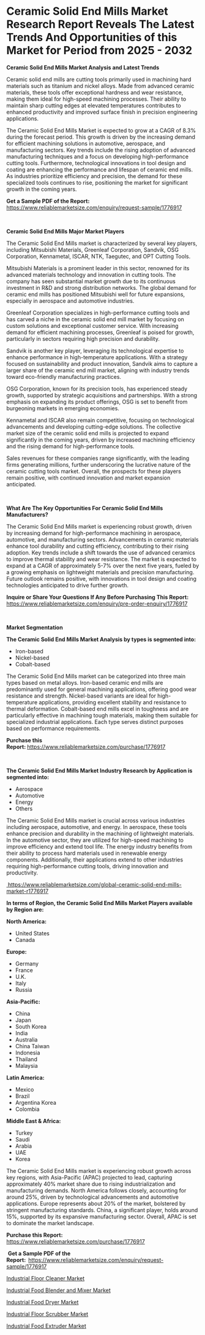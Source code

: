 <p><h1>Ceramic Solid End Mills Market Research Report Reveals The Latest Trends And Opportunities of this Market for Period from 2025 - 2032</h1></p><p><strong>Ceramic Solid End Mills Market Analysis and Latest Trends</strong></p>
<p><p>Ceramic solid end mills are cutting tools primarily used in machining hard materials such as titanium and nickel alloys. Made from advanced ceramic materials, these tools offer exceptional hardness and wear resistance, making them ideal for high-speed machining processes. Their ability to maintain sharp cutting edges at elevated temperatures contributes to enhanced productivity and improved surface finish in precision engineering applications.</p><p>The Ceramic Solid End Mills Market is expected to grow at a CAGR of 8.3% during the forecast period. This growth is driven by the increasing demand for efficient machining solutions in automotive, aerospace, and manufacturing sectors. Key trends include the rising adoption of advanced manufacturing techniques and a focus on developing high-performance cutting tools. Furthermore, technological innovations in tool design and coating are enhancing the performance and lifespan of ceramic end mills. As industries prioritize efficiency and precision, the demand for these specialized tools continues to rise, positioning the market for significant growth in the coming years.</p></p>
<p><strong>Get a Sample PDF of the Report:&nbsp;</strong> <a href="https://www.reliablemarketsize.com/enquiry/request-sample/1776917?utm_campaign=2955&utm_medium=2&utm_source=Github&utm_content=ia&utm_term=25032025&utm_id=ceramic-solid-end-mills">https://www.reliablemarketsize.com/enquiry/request-sample/1776917</a></p>
<p>&nbsp;</p>
<p><strong>Ceramic Solid End Mills Major Market Players</strong></p>
<p><p>The Ceramic Solid End Mills market is characterized by several key players, including Mitsubishi Materials, Greenleaf Corporation, Sandvik, OSG Corporation, Kennametal, ISCAR, NTK, Taegutec, and OPT Cutting Tools. </p><p>Mitsubishi Materials is a prominent leader in this sector, renowned for its advanced materials technology and innovation in cutting tools. The company has seen substantial market growth due to its continuous investment in R&D and strong distribution networks. The global demand for ceramic end mills has positioned Mitsubishi well for future expansions, especially in aerospace and automotive industries.</p><p>Greenleaf Corporation specializes in high-performance cutting tools and has carved a niche in the ceramic solid end mill market by focusing on custom solutions and exceptional customer service. With increasing demand for efficient machining processes, Greenleaf is poised for growth, particularly in sectors requiring high precision and durability.</p><p>Sandvik is another key player, leveraging its technological expertise to enhance performance in high-temperature applications. With a strategy focused on sustainability and product innovation, Sandvik aims to capture a larger share of the ceramic end mill market, aligning with industry trends toward eco-friendly manufacturing practices.</p><p>OSG Corporation, known for its precision tools, has experienced steady growth, supported by strategic acquisitions and partnerships. With a strong emphasis on expanding its product offerings, OSG is set to benefit from burgeoning markets in emerging economies.</p><p>Kennametal and ISCAR also remain competitive, focusing on technological advancements and developing cutting-edge solutions. The collective market size of the ceramic solid end mills is projected to expand significantly in the coming years, driven by increased machining efficiency and the rising demand for high-performance tools.</p><p>Sales revenues for these companies range significantly, with the leading firms generating millions, further underscoring the lucrative nature of the ceramic cutting tools market. Overall, the prospects for these players remain positive, with continued innovation and market expansion anticipated.</p></p>
<p>&nbsp;</p>
<p><strong>What Are The Key Opportunities For Ceramic Solid End Mills Manufacturers?</strong></p>
<p><p>The Ceramic Solid End Mills market is experiencing robust growth, driven by increasing demand for high-performance machining in aerospace, automotive, and manufacturing sectors. Advancements in ceramic materials enhance tool durability and cutting efficiency, contributing to their rising adoption. Key trends include a shift towards the use of advanced ceramics to improve thermal stability and wear resistance. The market is expected to expand at a CAGR of approximately 5-7% over the next five years, fueled by a growing emphasis on lightweight materials and precision manufacturing. Future outlook remains positive, with innovations in tool design and coating technologies anticipated to drive further growth.</p></p>
<p><strong>Inquire or Share Your Questions If Any Before Purchasing This Report:</strong> <a href="https://www.reliablemarketsize.com/enquiry/pre-order-enquiry/1776917?utm_campaign=2955&utm_medium=2&utm_source=Github&utm_content=ia&utm_term=25032025&utm_id=ceramic-solid-end-mills">https://www.reliablemarketsize.com/enquiry/pre-order-enquiry/1776917</a></p>
<p>&nbsp;</p>
<p><strong>Market Segmentation</strong></p>
<p><strong>The Ceramic Solid End Mills Market Analysis by types is segmented into:</strong></p>
<p><ul><li>Iron-based</li><li>Nickel-based</li><li>Cobalt-based</li></ul></p>
<p><p>The Ceramic Solid End Mills market can be categorized into three main types based on metal alloys. Iron-based ceramic end mills are predominantly used for general machining applications, offering good wear resistance and strength. Nickel-based variants are ideal for high-temperature applications, providing excellent stability and resistance to thermal deformation. Cobalt-based end mills excel in toughness and are particularly effective in machining tough materials, making them suitable for specialized industrial applications. Each type serves distinct purposes based on performance requirements.</p></p>
<p><strong>Purchase this Report:&nbsp;</strong><a href="https://www.reliablemarketsize.com/purchase/1776917?utm_campaign=2955&utm_medium=2&utm_source=Github&utm_content=ia&utm_term=25032025&utm_id=ceramic-solid-end-mills">https://www.reliablemarketsize.com/purchase/1776917</a></p>
<p>&nbsp;</p>
<p><strong>The Ceramic Solid End Mills Market Industry Research by Application is segmented into:</strong></p>
<p><ul><li>Aerospace</li><li>Automotive</li><li>Energy</li><li>Others</li></ul></p>
<p><p>The Ceramic Solid End Mills market is crucial across various industries including aerospace, automotive, and energy. In aerospace, these tools enhance precision and durability in the machining of lightweight materials. In the automotive sector, they are utilized for high-speed machining to improve efficiency and extend tool life. The energy industry benefits from their ability to process hard materials used in renewable energy components. Additionally, their applications extend to other industries requiring high-performance cutting tools, driving innovation and productivity.</p></p>
<p><a href="https://www.reliablemarketsize.com/global-ceramic-solid-end-mills-market-r1776917?utm_campaign=2955&utm_medium=2&utm_source=Github&utm_content=ia&utm_term=25032025&utm_id=ceramic-solid-end-mills">&nbsp;https://www.reliablemarketsize.com/global-ceramic-solid-end-mills-market-r1776917</a></p>
<p><strong>In terms of Region, the Ceramic Solid End Mills Market Players available by Region are:</strong></p>
<p>
    <p> <strong> North America: </strong>
        <ul>
            <li>United States</li>
            <li>Canada</li>
        </ul>
        </p> 
    <p> <strong> Europe: </strong>
        <ul>
            <li>Germany</li>
            <li>France</li>
            <li>U.K.</li>
            <li>Italy</li>
            <li>Russia</li>
        </ul>
        </p> 
    <p> <strong> Asia-Pacific: </strong>
        <ul>
            <li>China</li>
            <li>Japan</li>
            <li>South Korea</li>
            <li>India</li>
            <li>Australia</li>
            <li>China Taiwan</li>
            <li>Indonesia</li>
            <li>Thailand</li>
            <li>Malaysia</li>
        </ul>
        </p> 
    <p> <strong> Latin America: </strong>
        <ul>
            <li>Mexico</li>
            <li>Brazil</li>
            <li>Argentina Korea</li>
            <li>Colombia</li>
        </ul>
        </p> 
    <p> <strong> Middle East & Africa: </strong>
        <ul>
            <li>Turkey</li>
            <li>Saudi</li>
            <li>Arabia</li>
            <li>UAE</li>
            <li>Korea</li>
        </ul>
    </p>
    </p>
<p><p>The Ceramic Solid End Mills market is experiencing robust growth across key regions, with Asia-Pacific (APAC) projected to lead, capturing approximately 40% market share due to rising industrialization and manufacturing demands. North America follows closely, accounting for around 25%, driven by technological advancements and automotive applications. Europe represents about 20% of the market, bolstered by stringent manufacturing standards. China, a significant player, holds around 15%, supported by its expansive manufacturing sector. Overall, APAC is set to dominate the market landscape.</p></p>
<p><strong>Purchase this Report: </strong><a href="https://www.reliablemarketsize.com/purchase/1776917?utm_campaign=2955&utm_medium=2&utm_source=Github&utm_content=ia&utm_term=25032025&utm_id=ceramic-solid-end-mills">https://www.reliablemarketsize.com/purchase/1776917</a></p>
<p>&nbsp;<strong>Get a Sample PDF of the Report:&nbsp;&nbsp;</strong><a href="https://www.reliablemarketsize.com/enquiry/request-sample/1776917?utm_campaign=2955&utm_medium=2&utm_source=Github&utm_content=ia&utm_term=25032025&utm_id=ceramic-solid-end-mills">https://www.reliablemarketsize.com/enquiry/request-sample/1776917</a></p>
<p><strong></strong></p>
<p><p><a href="https://www.linkedin.com/pulse/key-drivers-industrial-floor-cleaner-markets-projected-118-cagr-eekfe?utm_campaign=2955&utm_medium=2&utm_source=Github&utm_content=ia&utm_term=25032025&utm_id=ceramic-solid-end-mills">Industrial Floor Cleaner Market</a></p><p><a href="https://www.linkedin.com/pulse/projected-revenue-market-growth-industrial-food-blender-mixer-q69ue?utm_campaign=2955&utm_medium=2&utm_source=Github&utm_content=ia&utm_term=25032025&utm_id=ceramic-solid-end-mills">Industrial Food Blender and Mixer Market</a></p><p><a href="https://www.linkedin.com/pulse/global-industrial-food-dryer-market-analysis-2025-2032-2jjte?utm_campaign=2955&utm_medium=2&utm_source=Github&utm_content=ia&utm_term=25032025&utm_id=ceramic-solid-end-mills">Industrial Food Dryer Market</a></p><p><a href="https://www.linkedin.com/pulse/industrial-floor-scrubber-market-size-expanding-rapidly-annual-9dfde?utm_campaign=2955&utm_medium=2&utm_source=Github&utm_content=ia&utm_term=25032025&utm_id=ceramic-solid-end-mills">Industrial Floor Scrubber Market</a></p><p><a href="https://www.linkedin.com/pulse/industrial-food-extruder-market-analysis-2025-2032-strong-wmlue?utm_campaign=2955&utm_medium=2&utm_source=Github&utm_content=ia&utm_term=25032025&utm_id=ceramic-solid-end-mills">Industrial Food Extruder Market</a></p></p>